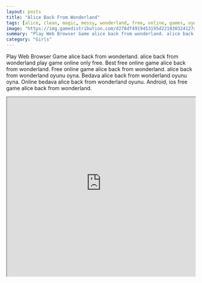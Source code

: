 ```yaml
---
layout: posts
title: "Alice Back From Wonderland"
tags: [alice, clean, magic, messy, wonderland, free, online, games, oyna, game, free, games, play, play, games]
image: "https://img.gamedistribution.com/d278df4919453195d221030324127a0e.jpg"
summary: "Play Web Browser Game alice back from wonderland. alice back from wonderland play game online only free. Best free online game alice back from wonderland. Free online game alice back from wonderland. alice back from wonderland oyunu oyna. Bedava alice back from wonderland oyunu oyna. Online bedava alice back from wonderland oyunu. Android, ios free game alice back from wonderland."
category: "Girls"
---
```


Play Web Browser Game alice back from wonderland. alice back from wonderland play game online only free. Best free online game alice back from wonderland. Free online game alice back from wonderland. alice back from wonderland oyunu oyna. Bedava alice back from wonderland oyunu oyna. Online bedava alice back from wonderland oyunu. Android, ios free game alice back from wonderland.

<iframe width="100%" height="480px;" src="https://flash.gamedistribution.com?game=d278df4919453195d221030324127a0e"></iframe>